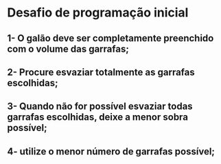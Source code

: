 # Desafio de programação inicial

## 1- O galão deve ser completamente preenchido com o volume das garrafas;
## 2- Procure esvaziar totalmente as garrafas escolhidas;
## 3- Quando não for possível esvaziar todas garrafas escolhidas, deixe a menor sobra possível;
## 4- utilize o menor número de garrafas possível;
